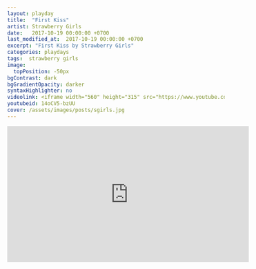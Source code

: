 ```yaml
---
layout: playday
title:  "First Kiss"
artist: Strawberry Girls
date:   2017-10-19 00:00:00 +0700
last_modified_at:  2017-10-19 00:00:00 +0700
excerpt: "First Kiss by Strawberry Girls"
categories: playdays
tags:  strawberry girls
image:
  topPosition: -50px
bgContrast: dark
bgGradientOpacity: darker
syntaxHighlighter: no
videolink: <iframe width="560" height="315" src="https://www.youtube.com/embed/14oCV5-bzUU" frameborder="0" allowfullscreen></iframe>
youtubeid: 14oCV5-bzUU
cover: /assets/images/posts/sgirls.jpg
---
```


<iframe width="560" height="315" src="https://www.youtube.com/embed/14oCV5-bzUU" frameborder="0" allowfullscreen></iframe>